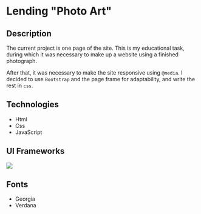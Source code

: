 # Lending "Photo Art"

## Description

The current project is one page of the site. This is my educational task, during which it was necessary to make up a website using a finished photograph.

After that, it was necessary to make the site responsive using `@media`. I decided to use `Bootstrap` and the page frame for adaptability, and write the rest in `css`.

## Technologies

- Html
- Css
- JavaScript

## UI Frameworks

<a href="https://www.npmjs.com/package/bootstrap">
    <img src="https://img.shields.io/badge/bootstrap-v5.0.1-brightgreen"/>
</a>

## Fonts

- Georgia
- Verdana


